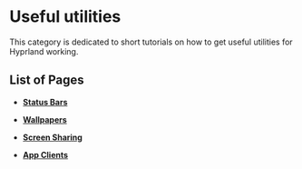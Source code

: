 # Useful utilities

This category is dedicated to short tutorials on how to get useful utilities for Hyprland working.

## List of Pages

- **[Status Bars](https://github.com/hyprwm/Hyprland/wiki/Status-Bars)**

- **[Wallpapers](https://github.com/hyprwm/Hyprland/wiki/Wallpapers)**

- **[Screen Sharing](https://github.com/hyprwm/Hyprland/wiki/Screen-Sharing)**

- **[App Clients](https://github.com/hyprwm/Hyprland/wiki/App-Clients)**